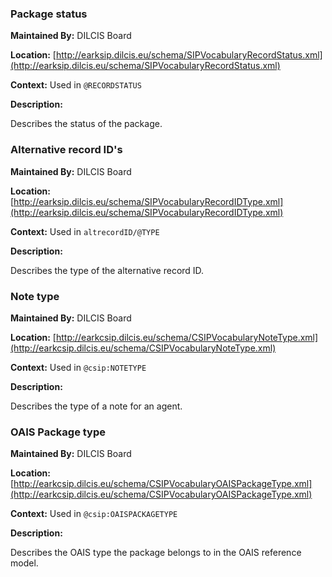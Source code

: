 
### Package status
<a name="VocabularyRECORDSTATUS"></a>

**Maintained By:** DILCIS Board   

**Location:** [http://earksip.dilcis.eu/schema/SIPVocabularyRecordStatus.xml](http://earksip.dilcis.eu/schema/SIPVocabularyRecordStatus.xml)   

**Context:** Used in `@RECORDSTATUS`   

**Description:**     

Describes the status of the package.  


### Alternative record ID's
<a name="VocabularyaltrecordIDTYPE"></a>

**Maintained By:** DILCIS Board   

**Location:** [http://earksip.dilcis.eu/schema/SIPVocabularyRecordIDType.xml](http://earksip.dilcis.eu/schema/SIPVocabularyRecordIDType.xml)   

**Context:** Used in `altrecordID/@TYPE`   

**Description:**     

Describes the type of the alternative record ID.  


### Note type
<a name="VocabularyNoteType"></a>

**Maintained By:** DILCIS Board   

**Location:** [http://earkcsip.dilcis.eu/schema/CSIPVocabularyNoteType.xml](http://earkcsip.dilcis.eu/schema/CSIPVocabularyNoteType.xml)   

**Context:** Used in `@csip:NOTETYPE`   

**Description:**     

Describes the type of a note for an agent.  


### OAIS Package type
<a name="VocabularyOAISPackageType"></a>

**Maintained By:** DILCIS Board   

**Location:** [http://earkcsip.dilcis.eu/schema/CSIPVocabularyOAISPackageType.xml](http://earkcsip.dilcis.eu/schema/CSIPVocabularyOAISPackageType.xml)   

**Context:** Used in `@csip:OAISPACKAGETYPE`   

**Description:**     

Describes the OAIS type the package belongs to in the OAIS reference model.  
